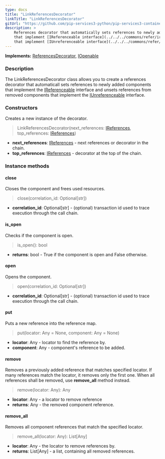 ```yaml
---
type: docs
title: "LinkReferencesDecorator"
linkTitle: "LinkReferencesDecorator"
gitUrl: "https://github.com/pip-services3-python/pip-services3-container-python"
description: >
    References decorator that automatically sets references to newly added components
    that implement [IReferenceable interface](../../../commons/refer/ireferenceable) and unsets references from removed components
    that implement [IUnreferenceable interface](../../../commons/refer/iunreferenceable).
---
```


**Implements:** [ReferencesDecorator](../references_decorator), [IOpenable](../../../commons/run/iopenable)

### Description

The LinkReferencesDecorator class allows you to create a references decorator that automaticall sets references to newly added components that implement the [IReferenceable](../../../commons/refer/ireferenceable) interface and unsets references from removed components that implement the [IUnreferenceable](../../../commons/refer/iunreferenceable) interface.

### Constructors
Creates a new instance of the decorator.

> LinkReferencesDecorator(next_references: [IReferences](../../../commons/refer/ireferences), top_references: [IReferences](../../../commons/refer/ireferences))

- **next_references**: [IReferences](../../../commons/refer/ireferences) - next references or decorator in the chain.
- **top_references**: [IReferences](../../../commons/refer/ireferences) - decorator at the top of the chain.

### Instance methods

#### close
Closes the component and frees used resources.

> close(correlation_id: Optional[str])
- **correlation_id**: Optional[str] - (optional) transaction id used to trace execution through the call chain.

#### is_open
Checks if the component is open.

> is_open(): bool
- **returns**: bool - True if the component is open and False otherwise.

#### open
Opens the component.

> open(correlation_id: Optional[str])
- **correlation_id**: Optional[str] - (optional) transaction id used to trace execution through the call chain.

#### put
Puts a new reference into the reference map.

> put(locator: Any = None, component: Any = None)
- **locator**: Any - locator to find the reference by.
- **component**: Any - component's reference to be added.


#### remove
Removes a previously added reference that matches specified locator.
If many references match the locator, it removes only the first one.
When all references shall be removed, use **remove_all** method instead.

> remove(locator: Any): Any
- **locator**: Any - a locator to remove reference
- **returns**: Any - the removed component reference.

#### remove_all
Removes all component references that match the specified locator.

> remove_all(locator: Any): List[Any]
- **locator**: Any - the locator to remove references by.
- **returns**: List[Any] - a list, containing all removed references.
